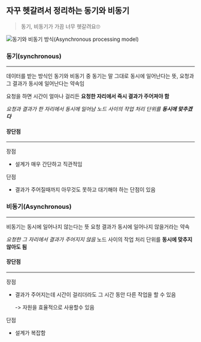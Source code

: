 ## 자꾸 헷갈려서 정리하는 동기와 비동기

> 동기, 비동기가 가끔 너무 헷갈려요🙄

<img src="https://img1.daumcdn.net/thumb/R800x0/?scode=mtistory2&amp;fname=https%3A%2F%2Ft1.daumcdn.net%2Fcfile%2Ftistory%2F99B27B3B5BC7D69604" alt="동기와 비동기 방식(Asynchronous processing model)"  />

### 동기(synchronous)

----

데이터를 받는 방식인 동기와 비동기 중 동기는 말 그대로 동시에 일어난다는 뜻, 
요청과 그 결과가 동시에 일어난다는 약속임

요청을 하면 시간이 얼마나 걸리든 **요청한 자리에서 즉시 결과가 주어져야 함**

*요청과 결과가 한 자리에서 동시에 일어남*
*노드 사이의 작업 처리 단위를 **동시에 맞추겠다***



#### **장단점**

---

장점

* 설계가 매우 간단하고 직관적임

단점

* 결과가 주어질때까지 아무것도 못하고 대기해야 하는 단점이 있음



### 비동기(Asynchronous)

----

비동기는 동시에 일어나지 않는다는 뜻
요청 결과가 동시에 일어나지 않을거라는 약속

*요청한 그 자리에서 결과가 주어지지 않음*
노드  사이의 작업 처리 단위를 **동시에 맞추지 않아도 됨**



#### 장단점

----

장점

* 결과가 주어지는데 시간이 걸리더라도 그 시간 동안 다른 작업을 할 수 있음 

  -> 자원을 효율적으로 사용할수 있음

단점

* 설계가 복잡함